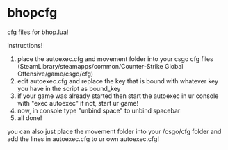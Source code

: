 # bhopcfg
cfg files for bhop.lua!

instructions!

1. place the autoexec.cfg and movement folder into your csgo cfg files
(SteamLibrary/steamapps/common/Counter-Strike Global Offensive/game/csgo/cfg)
2. edit autoexec.cfg and replace the key that is bound with whatever key you have in the script as bound_key
3. if your game was already started then start the autoexec in ur console with "exec autoexec" if not, start ur game!
4. now, in console type "unbind space" to unbind spacebar
5. all done!

you can also just place the movement folder into your /csgo/cfg folder and add the lines in autoexec.cfg to ur own autoexec.cfg!
